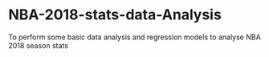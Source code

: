 # NBA-2018-stats-data-Analysis
To perform some basic data analysis and regression models to analyse NBA 2018 season stats
